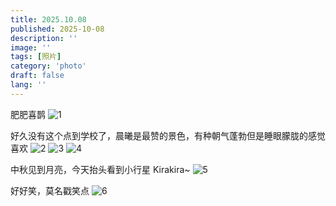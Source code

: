 ```yaml
---
title: 2025.10.08
published: 2025-10-08
description: ''
image: ''
tags: [照片]
category: 'photo'
draft: false 
lang: ''
---
```


肥肥喜鹊
![1](https://pub-c3306c5d138f4828a035b38ec399091a.r2.dev/photo/images/IMG_20251008_01.jpg)


好久没有这个点到学校了，晨曦是最赞的景色，有种朝气蓬勃但是睡眼朦胧的感觉
喜欢
![2](https://pub-c3306c5d138f4828a035b38ec399091a.r2.dev/photo/images/IMG_20251008_02.jpg)
![3](https://pub-c3306c5d138f4828a035b38ec399091a.r2.dev/photo/images/IMG_20251008_03.jpg)
![4](https://pub-c3306c5d138f4828a035b38ec399091a.r2.dev/photo/images/IMG_20251008_04.jpg)

中秋见到月亮，今天抬头看到小行星
Kirakira~
![5](https://pub-c3306c5d138f4828a035b38ec399091a.r2.dev/photo/images/IMG_20251008_05.jpg)

好好笑，莫名戳笑点
![6](https://pub-c3306c5d138f4828a035b38ec399091a.r2.dev/photo/images/IMG_20251008_06.jpg)
